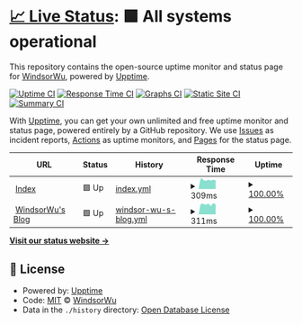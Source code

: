 # [📈 Live Status](https://status.nekolin.top): <!--live status--> **🟩 All systems operational**

This repository contains the open-source uptime monitor and status page for [WindsorWu](www.nekolin.top), powered by [Upptime](https://github.com/upptime/upptime).

[![Uptime CI](https://github.com/WindsorWu/uptimemonitor.github.io/workflows/Uptime%20CI/badge.svg)](https://github.com/WindsorWu/uptimemonitor.github.io/actions?query=workflow%3A%22Uptime+CI%22)
[![Response Time CI](https://github.com/WindsorWu/uptimemonitor.github.io/workflows/Response%20Time%20CI/badge.svg)](https://github.com/WindsorWu/uptimemonitor.github.io/actions?query=workflow%3A%22Response+Time+CI%22)
[![Graphs CI](https://github.com/WindsorWu/uptimemonitor.github.io/workflows/Graphs%20CI/badge.svg)](https://github.com/WindsorWu/uptimemonitor.github.io/actions?query=workflow%3A%22Graphs+CI%22)
[![Static Site CI](https://github.com/WindsorWu/uptimemonitor.github.io/workflows/Static%20Site%20CI/badge.svg)](https://github.com/WindsorWu/uptimemonitor.github.io/actions?query=workflow%3A%22Static+Site+CI%22)
[![Summary CI](https://github.com/WindsorWu/uptimemonitor.github.io/workflows/Summary%20CI/badge.svg)](https://github.com/WindsorWu/uptimemonitor.github.io/actions?query=workflow%3A%22Summary+CI%22)

With [Upptime](https://upptime.js.org), you can get your own unlimited and free uptime monitor and status page, powered entirely by a GitHub repository. We use [Issues](https://github.com/WindsorWu/uptimemonitor.github.io/issues) as incident reports, [Actions](https://github.com/WindsorWu/uptimemonitor.github.io/actions) as uptime monitors, and [Pages](https://status.nekolin.top) for the status page.

<!--start: status pages-->
<!-- This summary is generated by Upptime (https://github.com/upptime/upptime) -->
<!-- Do not edit this manually, your changes will be overwritten -->
<!-- prettier-ignore -->
| URL | Status | History | Response Time | Uptime |
| --- | ------ | ------- | ------------- | ------ |
| <img alt="" src="https://icons.duckduckgo.com/ip3/nekolin.top.ico" height="13"> [Index](https://nekolin.top) | 🟩 Up | [index.yml](https://github.com/WindsorWu/uptimemonitor.github.io/commits/HEAD/history/index.yml) | <details><summary><img alt="Response time graph" src="./graphs/index/response-time-week.png" height="20"> 309ms</summary><br><a href="https://status.nekolin.top/history/index"><img alt="Response time 456" src="https://img.shields.io/endpoint?url=https%3A%2F%2Fraw.githubusercontent.com%2FWindsorWu%2Fuptimemonitor.github.io%2FHEAD%2Fapi%2Findex%2Fresponse-time.json"></a><br><a href="https://status.nekolin.top/history/index"><img alt="24-hour response time 317" src="https://img.shields.io/endpoint?url=https%3A%2F%2Fraw.githubusercontent.com%2FWindsorWu%2Fuptimemonitor.github.io%2FHEAD%2Fapi%2Findex%2Fresponse-time-day.json"></a><br><a href="https://status.nekolin.top/history/index"><img alt="7-day response time 309" src="https://img.shields.io/endpoint?url=https%3A%2F%2Fraw.githubusercontent.com%2FWindsorWu%2Fuptimemonitor.github.io%2FHEAD%2Fapi%2Findex%2Fresponse-time-week.json"></a><br><a href="https://status.nekolin.top/history/index"><img alt="30-day response time 323" src="https://img.shields.io/endpoint?url=https%3A%2F%2Fraw.githubusercontent.com%2FWindsorWu%2Fuptimemonitor.github.io%2FHEAD%2Fapi%2Findex%2Fresponse-time-month.json"></a><br><a href="https://status.nekolin.top/history/index"><img alt="1-year response time 381" src="https://img.shields.io/endpoint?url=https%3A%2F%2Fraw.githubusercontent.com%2FWindsorWu%2Fuptimemonitor.github.io%2FHEAD%2Fapi%2Findex%2Fresponse-time-year.json"></a></details> | <details><summary><a href="https://status.nekolin.top/history/index">100.00%</a></summary><a href="https://status.nekolin.top/history/index"><img alt="All-time uptime 100.00%" src="https://img.shields.io/endpoint?url=https%3A%2F%2Fraw.githubusercontent.com%2FWindsorWu%2Fuptimemonitor.github.io%2FHEAD%2Fapi%2Findex%2Fuptime.json"></a><br><a href="https://status.nekolin.top/history/index"><img alt="24-hour uptime 100.00%" src="https://img.shields.io/endpoint?url=https%3A%2F%2Fraw.githubusercontent.com%2FWindsorWu%2Fuptimemonitor.github.io%2FHEAD%2Fapi%2Findex%2Fuptime-day.json"></a><br><a href="https://status.nekolin.top/history/index"><img alt="7-day uptime 100.00%" src="https://img.shields.io/endpoint?url=https%3A%2F%2Fraw.githubusercontent.com%2FWindsorWu%2Fuptimemonitor.github.io%2FHEAD%2Fapi%2Findex%2Fuptime-week.json"></a><br><a href="https://status.nekolin.top/history/index"><img alt="30-day uptime 100.00%" src="https://img.shields.io/endpoint?url=https%3A%2F%2Fraw.githubusercontent.com%2FWindsorWu%2Fuptimemonitor.github.io%2FHEAD%2Fapi%2Findex%2Fuptime-month.json"></a><br><a href="https://status.nekolin.top/history/index"><img alt="1-year uptime 100.00%" src="https://img.shields.io/endpoint?url=https%3A%2F%2Fraw.githubusercontent.com%2FWindsorWu%2Fuptimemonitor.github.io%2FHEAD%2Fapi%2Findex%2Fuptime-year.json"></a></details>
| <img alt="" src="https://raw.githubusercontentS.com/WindsorWu/WindsorWu.github.io/master/img/icon.png" height="13"> [WindsorWu's Blog](https://blog.nekolin.top) | 🟩 Up | [windsor-wu-s-blog.yml](https://github.com/WindsorWu/uptimemonitor.github.io/commits/HEAD/history/windsor-wu-s-blog.yml) | <details><summary><img alt="Response time graph" src="./graphs/windsor-wu-s-blog/response-time-week.png" height="20"> 311ms</summary><br><a href="https://status.nekolin.top/history/windsor-wu-s-blog"><img alt="Response time 346" src="https://img.shields.io/endpoint?url=https%3A%2F%2Fraw.githubusercontent.com%2FWindsorWu%2Fuptimemonitor.github.io%2FHEAD%2Fapi%2Fwindsor-wu-s-blog%2Fresponse-time.json"></a><br><a href="https://status.nekolin.top/history/windsor-wu-s-blog"><img alt="24-hour response time 334" src="https://img.shields.io/endpoint?url=https%3A%2F%2Fraw.githubusercontent.com%2FWindsorWu%2Fuptimemonitor.github.io%2FHEAD%2Fapi%2Fwindsor-wu-s-blog%2Fresponse-time-day.json"></a><br><a href="https://status.nekolin.top/history/windsor-wu-s-blog"><img alt="7-day response time 311" src="https://img.shields.io/endpoint?url=https%3A%2F%2Fraw.githubusercontent.com%2FWindsorWu%2Fuptimemonitor.github.io%2FHEAD%2Fapi%2Fwindsor-wu-s-blog%2Fresponse-time-week.json"></a><br><a href="https://status.nekolin.top/history/windsor-wu-s-blog"><img alt="30-day response time 328" src="https://img.shields.io/endpoint?url=https%3A%2F%2Fraw.githubusercontent.com%2FWindsorWu%2Fuptimemonitor.github.io%2FHEAD%2Fapi%2Fwindsor-wu-s-blog%2Fresponse-time-month.json"></a><br><a href="https://status.nekolin.top/history/windsor-wu-s-blog"><img alt="1-year response time 340" src="https://img.shields.io/endpoint?url=https%3A%2F%2Fraw.githubusercontent.com%2FWindsorWu%2Fuptimemonitor.github.io%2FHEAD%2Fapi%2Fwindsor-wu-s-blog%2Fresponse-time-year.json"></a></details> | <details><summary><a href="https://status.nekolin.top/history/windsor-wu-s-blog">100.00%</a></summary><a href="https://status.nekolin.top/history/windsor-wu-s-blog"><img alt="All-time uptime 100.00%" src="https://img.shields.io/endpoint?url=https%3A%2F%2Fraw.githubusercontent.com%2FWindsorWu%2Fuptimemonitor.github.io%2FHEAD%2Fapi%2Fwindsor-wu-s-blog%2Fuptime.json"></a><br><a href="https://status.nekolin.top/history/windsor-wu-s-blog"><img alt="24-hour uptime 100.00%" src="https://img.shields.io/endpoint?url=https%3A%2F%2Fraw.githubusercontent.com%2FWindsorWu%2Fuptimemonitor.github.io%2FHEAD%2Fapi%2Fwindsor-wu-s-blog%2Fuptime-day.json"></a><br><a href="https://status.nekolin.top/history/windsor-wu-s-blog"><img alt="7-day uptime 100.00%" src="https://img.shields.io/endpoint?url=https%3A%2F%2Fraw.githubusercontent.com%2FWindsorWu%2Fuptimemonitor.github.io%2FHEAD%2Fapi%2Fwindsor-wu-s-blog%2Fuptime-week.json"></a><br><a href="https://status.nekolin.top/history/windsor-wu-s-blog"><img alt="30-day uptime 100.00%" src="https://img.shields.io/endpoint?url=https%3A%2F%2Fraw.githubusercontent.com%2FWindsorWu%2Fuptimemonitor.github.io%2FHEAD%2Fapi%2Fwindsor-wu-s-blog%2Fuptime-month.json"></a><br><a href="https://status.nekolin.top/history/windsor-wu-s-blog"><img alt="1-year uptime 100.00%" src="https://img.shields.io/endpoint?url=https%3A%2F%2Fraw.githubusercontent.com%2FWindsorWu%2Fuptimemonitor.github.io%2FHEAD%2Fapi%2Fwindsor-wu-s-blog%2Fuptime-year.json"></a></details>

<!--end: status pages-->

[**Visit our status website →**](https://status.nekolin.top)

## 📄 License

- Powered by: [Upptime](https://github.com/upptime/upptime)
- Code: [MIT](./LICENSE) © [WindsorWu](www.nekolin.top)
- Data in the `./history` directory: [Open Database License](https://opendatacommons.org/licenses/odbl/1-0/)
